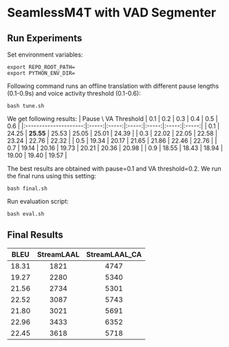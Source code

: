 # SeamlessM4T with VAD Segmenter

## Run Experiments

Set environment variables:
```
export REPO_ROOT_PATH=
export PYTHON_ENV_DIR=
```

Following command runs an offline translation with different pause lengths (0.1-0.9s) and voice activity threshold (0.1-0.6):
```
bash tune.sh
```

We get following results:
| Pause \ VA Threshold | 0.1   | 0.2   | 0.3   | 0.4   | 0.5   | 0.6   |
|:---------------------:|:-----:|:-----:|:-----:|:-----:|:-----:|:-----:|
| 0.1   | 24.25 | **25.55** | 25.53 | 25.05 | 25.01 | 24.39 |
| 0.3   | 22.02 | 22.05 | 22.58 | 23.24 | 22.76 | 22.32 |
| 0.5   | 19.34 | 20.17 | 21.65 | 21.86 | 22.46 | 22.76 |
| 0.7   | 19.14 | 20.16 | 19.73 | 20.21 | 20.36 | 20.98 |
| 0.9   | 18.55 | 18.43 | 18.94 | 19.00 | 19.40 | 19.57 |

The best results are obtained with pause=0.1 and VA threshold=0.2. We run the final runs using this setting:
```
bash final.sh
```

Run evaluation script:
```
bash eval.sh
```

## Final Results

| BLEU  | StreamLAAL | StreamLAAL_CA |
|:-----:|:----------:|:-------------:|
| 18.31 | 1821       | 4747         |
| 19.27 | 2280       | 5340         |
| 21.56 | 2734       | 5301         |
| 22.52 | 3087       | 5743         |
| 21.80 | 3021       | 5691         |
| 22.96 | 3433       | 6352         |
| 22.45 | 3618       | 5718         |